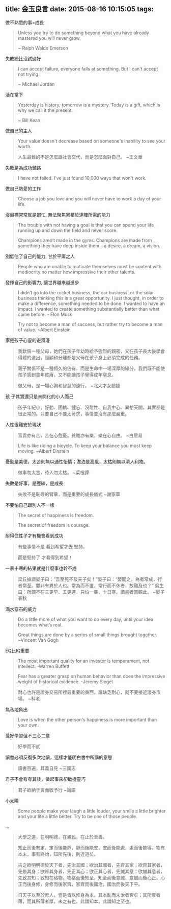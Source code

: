title: 金玉良言
date: 2015-08-16 10:15:05
tags:
---
做不熟悉的事=成長
> Unless you try to do something beyond what you have already mastered you will never grow.
>
> ~ Ralph Waldo Emerson

失敗總比沒試過好
> I can accept failure, everyone fails at something. But I can't accept not trying.
>
> ~ Michael Jordan

活在當下
> Yesterday is history; tomorrow is a mystery. Today is a gift, which is why we call it the present.
> 
> ~ Bill Kean

做自己的主人
> Your value doesn't decrease based on someone's inability to see your worth.
> 
> 人生最難的不是怎麼跟社會交代，而是怎麼面對自己。 ~王文華

失敗是為成功鋪路
> I have not failed. I've just found 10,000 ways that won't work.

做自己熱愛的工作
> Choose a job you love and you will never have to work a day of your life.


沒目標常常就是蝦忙, 無法聚焦累積於達陣所需的能力
> The trouble with not having a goal is that you can spend your life running up and down the field and never score.
>
> Champions aren’t made in the gyms. Champions are made from something they have deep inside them – a desire, a dream, a vision.


別低估了自己的能力, 甘於平庸之人
> People who are unable to motivate themselves must be content with mediocrity no matter how impressive their other talents.

發揮自己的影響力, 讓世界越來越進步
> I didn’t go into the rocket business, the car business, or the solar business thinking this is a great opportunity. I just thought, in order to make a difference, something needed to be done. I wanted to have an impact. I wanted to create something substantially better than what came before.  - Elon Musk
>
> Try not to become a man of success, but rather try to become a man of value. ~Albert Einstein

家是孩子心靈的避風港
> 我欽佩一種父母，她們在孩子年幼時給予強烈的親密，又在孩子長大後學會得體的退出，照顧和分離都是父母在孩子身上必須完成的任務。 
>
> 親子關係不是一種恒久的佔有，而是生命中一場深厚的緣分，我們既不能使孩子感到童年貧瘠，又不能讓孩子覺得成年窒息。 
>
> 做父母，是一場心胸和智慧的遠行。 ~北大才女趙婕

孩 子其實還只是未開化的小人而己
> 孩子年紀小，好動、固執、健忘、沒耐性、自我中心、異想天開，其實都是很正常的。只要自己不要太苛求，事情並沒有那麼嚴重。

人性很難安於現狀
> 富貴亦有苦，苦在心危憂。貧賤亦有樂，樂在心自由。 ~白居易
> 
> Life is like riding a bicycle. To keep your balance you must keep moving. ~Albert Einstein

憂勤是美德，太苦則無以通性怡情；澹泊是高風，太枯則無以濟人利物。
> 做事勿太苦，待人勿太枯。 ~菜根譚

失敗是好事，是歷練，是成長
> 失敗不是恥辱的臂章，而是重要的成長儀式 ~謝家華

不要怕自己跟別人不一樣
> The secret of happiness is freedom.
> 
> The secret of freedom is courage.

耐得住性子才有機會看到成功
> 有些事情不是 看到希望才去 堅持，
>
> 而是堅持了 才看得到希望！



一暴十寒的結果就是什麼事也幹不成
> 梁丘據謂晏子曰：“吾至死不及夫子矣！”晏子曰：“嬰聞之，為者常成，行者常至。嬰非有異於人也。常為而不置，常行而不休者，故難及也？” 吳生曰：所謂不在三更早、五更遲，只怕一暴，十日寒。讀書者當觀此。 ~晏子春秋

滴水穿石的威力
> Do a little more of what you want to do every day, until your idea becomes what’s real. 
> 
> Great things are done by a series of small things brought together. ~Vincent Van Gogh

EQ比IQ重要
> The most important quality for an investor is temperament, not intellect. -Warren Buffett
> 
> Fear has a greater grasp on human behavior than does the impressive weight of historical evidence. -Jeremy Siegel
> 
> 耐心也許是證券交易所裡最重要的東西，誰缺乏耐心，就不要接近證券市場。 ~科老

無私地負出
> Love is when the other person's happiness is more important than your own.

愛好學習但不三心二意
> 好學而不貳

讀書必須反復多次地讀，這樣才能明白書中所講的意思
> 讀書百遍，其義自見 ~三國志

君子不會夸夸其談，做起事來卻敏捷靈巧
> 君子欲納于言而敏予行 ~論語



小太陽
> Some people make your laugh a little louder, your smile a little brighter and your life a little better. Try to be one of those people.

...
> 大學之道，在明明德，在親民，在止於至善。
>
> 知止而後有定，定而後能靜，靜而後能安，安而後能慮，慮而後能得。物有本末，事有終始，知所先後，則近道矣。
>
> 古之欲明明德於天下者，先治其國；欲治其國者，先齊其家；欲齊其家者，先修其身；欲修其身者，先正其心；欲正其心者，先誠其意；欲誠其意者，先致其知；致知在格物。物格而後知至，知至而後意誠，意誠而後心正，心正而後身修，身修而後家齊，家齊而後國治，國治而後天下平。
>
> 自天子以至於庶人，壹是皆以修身為本。其本亂而末治者否矣；其所厚者薄，而其所薄者厚，未之有也。此謂知本，此謂知之至也。